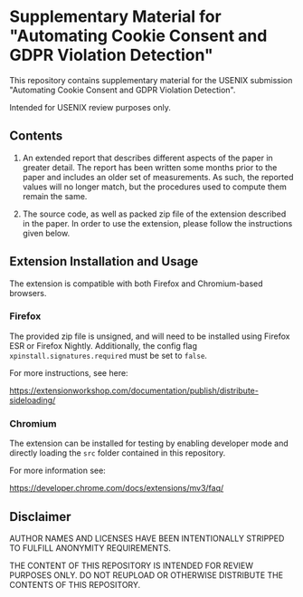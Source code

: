 # Supplementary Material for "Automating Cookie Consent and GDPR Violation Detection"

This repository contains supplementary material for the USENIX submission "Automating Cookie Consent and GDPR Violation Detection".

Intended for USENIX review purposes only.

## Contents

1. An extended report that describes different aspects of the paper in greater detail. The report has been written some months prior to the paper and includes an older set of measurements. As such, the reported values will no longer match, but the procedures used to compute them remain the same.

2. The source code, as well as packed zip file of the extension described in the paper. In order to use the extension, please follow the instructions given below.


## Extension Installation and Usage

The extension is compatible with both Firefox and Chromium-based browsers.

### Firefox

The provided zip file is unsigned, and will need to be installed using Firefox ESR or Firefox Nightly. Additionally, the config flag `xpinstall.signatures.required` must be set to `false`.

For more instructions, see here:

https://extensionworkshop.com/documentation/publish/distribute-sideloading/

### Chromium

The extension can be installed for testing by enabling developer mode and directly loading the `src` folder contained in this repository.

For more information see:

https://developer.chrome.com/docs/extensions/mv3/faq/

## Disclaimer

AUTHOR NAMES AND LICENSES HAVE BEEN INTENTIONALLY STRIPPED TO FULFILL ANONYMITY REQUIREMENTS.

THE CONTENT OF THIS REPOSITORY IS INTENDED FOR REVIEW PURPOSES ONLY. DO NOT REUPLOAD OR OTHERWISE DISTRIBUTE THE CONTENTS OF THIS REPOSITORY.
